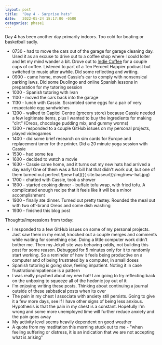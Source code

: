 ```yaml
---
layout: post
title:  "Day 4 - Surprise hats"
date:   2022-05-24 18:17:00 -0500
categories: phase1
---
```


Day 4 has been another day primarily indoors. Too cold for boating or basketball sadly. 


* 0730 - had to move the cars out of the garage for garage cleaning day. Used it as an excuse to drive out to a coffee shop where I could
loiter and let my mind wander a bit. Drove out to [Indie Coffee](http://indiecoffee.net/index.html) for a couple cups of coffee. Listened
to part of a Ten Percent Happier podcast but switched to music after awhile. Did some reflecting and writing. 
* 0900 - came home, moved Cassie's car to comply with nonsensical parking laws. Did some Duolingo and online Spanish lessons in preparation
for my tutoring session
* 1000 - Spanish tutoring with Ivan
* 1100 - moved the cars back into the garage
* 1130 - lunch with Cassie. Scrambled some eggs for a pair of very respectable egg sandwiches
* 1200 - walked to Capitol Centre (grocery store) because Cassie needed a few legitimate items, plus I wanted to buy the ingredients for
making "dirt" (Oreos, chocolage pudding mix, and gummy worms)
* 1300 - responded to a couple GitHub issues on my personal projects, played videogames
* 1400 - did some brief research on sim cards for Europe and replacement toner for the printer. Did a 20 minute yoga session with Cassie
* 1530 - had some tea
* 1600 - decided to watch a movie
* 1630 - Cassie came home, and it turns out my new hats had arrived a day early! One of them was a flat bill hat that didn't work out, but
one of them turned out perfect
![new hat]({{ site.baseurl}}/img/new-hat.jpg)
* 1700 - chatted with Cassie, took a shower
* 1800 - started cooking dinner - buffalo tofu wrap, with fried tofu. A complicated enough recipe that it feels like it will be a minor
accomplishment
* 1900 - finally ate dinner. Turned out pretty tastey. Rounded the meal out with two off-brand Oreos and some dish washing
* 1930 - finished this blog post



Thoughts/impressions from today:
* I responded to a few GitHub issues on some of my personal projects. Just saw them in my email, knocked out a couple merges and comments
while waiting for something else. Doing a little computer work didn't bother me. Then my Jekyll site was behaving oddly, not building this
post for some reason. Debugged for 5 minutes only for it to randomly start working. So a reminder of how it feels being productive
on a computer and of being frustrated by a computer, in small doses
* Spanish tutoring is going slow, feeling impatient. Noting it in case frustration/impatience is a pattern
* I was really psyched about my new hat! I am going to try reflecting back on the unboxing to squeeze all of the hedonic joy out of it
* I'm enjoying writing these posts. Thinking about continuing a journal outside of these sabbatical posts when its over
* The pain in my chest I associate with anxiety still persists. Going to give it a few more days, see if I have other signs of being less
anxious. Hypothesis is that the pain in my chest is a constant. Hopefully I'm wrong and some more unemployed time will further reduce
anxiety and the pain goes away
* My activity level seems heavily dependent on good weather
* A quote from my meditation this morning stuck out to me - "when feeling suffering or distress, it is an indication that we are not
accepting what is arising"
